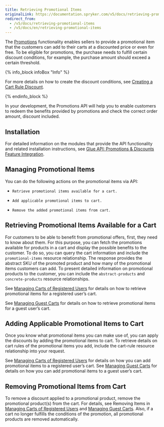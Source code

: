 ```yaml
---
title: Retrieving Promotional Items
originalLink: https://documentation.spryker.com/v5/docs/retrieving-promotional-items
redirect_from:
  - /v5/docs/retrieving-promotional-items
  - /v5/docs/en/retrieving-promotional-items
---
```


The [Promotions](https://documentation.spryker.com/v5/docs/discount-feature-overview#promotional-product) functionality enables sellers to provide a promotional item that the customers can add to their carts at a discounted price or even for free. To be eligible for promotions, the purchase needs to fulfill certain discount conditions, for example, the purchase amount should exceed a certain threshold.

{% info_block infoBox "Info" %}

For more details on how to create the discount conditions, see [Creating a Cart Rule Discount](/docs/scos/user/user-guides/202005.0/back-office-user-guide/merchandising/discount/creating-a-discount/creating-a-cart-rule.html).

{% endinfo_block %}

In your development, the Promotions API will help you to enable customers to redeem the benefits provided by promotions and check the correct order amount, discount included.

## Installation
For detailed information on the modules that provide the API functionality and related installation instructions, see [Glue API: Promotions & Discounts Feature Integration](https://documentation.spryker.com/v5/docs/en/glue-promotions-discounts-feature-integration).

## Managing Promotional Items
You can do the following actions on the promotional items via API:

*     Retrieve promotional items available for a cart.
*     Add applicable promotional items to cart.
*     Remove the added promotional items from cart.

## Retrieving Promotional Items Available for a Cart
For customers to be able to benefit from promotional offers, first, they need to know about them. For this purpose, you can fetch the promotions available for products in a cart and display the possible benefits to the customer. To do so, you can query the cart information and include the `promotional-items` resource relationship. The response provides the abstract SKU of the promoted product and how many of the promotional items customers can add. To present detailed information on promotional products to the customer, you can include the `abstract-products` and `concrete-products` resource relationships. 

See [Managing Carts of Registered Users](https://documentation.spryker.com/v5/docs/en/managing-carts-of-registered-users) for details on how to retrieve promotional items for a registered user’s cart. 

See [Managing Guest Carts](https://documentation.spryker.com/v5/docs/en/managing-guest-carts) for details on how to retrieve promotional items for a guest user’s cart.

## Adding Applicable Promotional Items to Cart
Once you know what promotional items you can make use of, you can apply the discounts by adding the promotional items to cart. To retrieve details on cart rules of the promotional items you add, include the cart-rule resource relationship into your request. 

See [Managing Carts of Registered Users](https://documentation.spryker.com/v5/docs/en/managing-carts-of-registered-users) for details on how you can add promotional items to a registered user’s cart. 
See [Managing Guest Carts](https://documentation.spryker.com/v5/docs/en/managing-guest-carts) for details on how you can add promotional items to a guest user’s cart.

## Removing Promotional Items from Cart
To remove a discount applied to a promotional product, remove the promotional product(s) from the cart. For details, see Removing Items in [Managing Carts of Registered Users](https://documentation.spryker.com/v5/docs/en/managing-carts-of-registered-users#removing-items) and [Managing Guest Carts](https://documentation.spryker.com/v5/docs/en/managing-guest-carts#removing-items-from-guest-carts). Also, if a cart no longer fulfills the conditions of the promotion, all promotional products are removed automatically.

